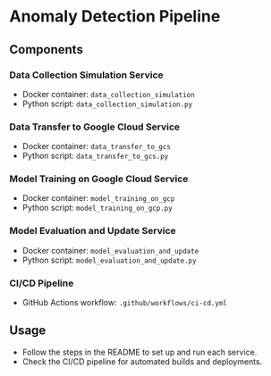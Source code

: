 # Anomaly Detection Pipeline

## Components

### Data Collection Simulation Service
- Docker container: `data_collection_simulation`
- Python script: `data_collection_simulation.py`

### Data Transfer to Google Cloud Service
- Docker container: `data_transfer_to_gcs`
- Python script: `data_transfer_to_gcs.py`

### Model Training on Google Cloud Service
- Docker container: `model_training_on_gcp`
- Python script: `model_training_on_gcp.py`

### Model Evaluation and Update Service
- Docker container: `model_evaluation_and_update`
- Python script: `model_evaluation_and_update.py`

### CI/CD Pipeline
- GitHub Actions workflow: `.github/workflows/ci-cd.yml`

## Usage

- Follow the steps in the README to set up and run each service.
- Check the CI/CD pipeline for automated builds and deployments.
